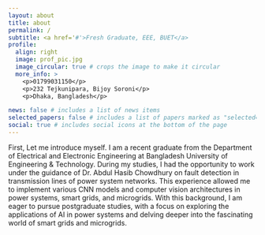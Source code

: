 ```yaml
---
layout: about
title: about
permalink: /
subtitle: <a href='#'>Fresh Graduate, EEE, BUET</a>
profile:
  align: right
  image: prof_pic.jpg
  image_circular: true # crops the image to make it circular
  more_info: >
    <p>01799031150</p>
    <p>232 Tejkunipara, Bijoy Soroni</p>
    <p>Dhaka, Bangladesh</p>

news: false # includes a list of news items
selected_papers: false # includes a list of papers marked as "selected={true}"
social: true # includes social icons at the bottom of the page
---
```


First, Let me introduce myself. I am a recent graduate from the Department of Electrical and Electronic Engineering at Bangladesh University of Engineering & Technology. During my studies, I had the opportunity to work under the guidance of Dr. Abdul Hasib Chowdhury on fault detection in transmission lines of power system networks. This experience allowed me to implement various CNN models and computer vision architectures in power systems, smart grids, and microgrids. With this background, I am eager to pursue postgraduate studies, with a focus on exploring the applications of AI in power systems and delving deeper into the fascinating world of smart grids and microgrids. 

